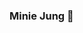 ### Minie Jung :tangerine:

<!---
- 🌱 23.12.11 ~ NVIDIA AI Academy
- 🏥 23.09.01 ~ 23.11.30 AI Researcher 📍 BRM
- 🤔 I’m looking for help with ...
- 💬 Ask me about ...
- 📫 How to reach me: ...
- 😄 Pronouns: ...
- ⚡ Fun fact: ...
-->

